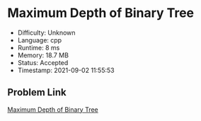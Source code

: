 # Maximum Depth of Binary Tree

- Difficulty: Unknown
- Language: cpp
- Runtime: 8 ms
- Memory: 18.7 MB
- Status: Accepted
- Timestamp: 2021-09-02 11:55:53

## Problem Link
[Maximum Depth of Binary Tree](https://leetcode.com/problems/maximum-depth-of-binary-tree)

